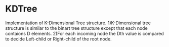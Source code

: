 # KDTree
Implementation of K-Dimensional Tree structure.
1)K-Dimensional tree structure is similar to the binart tree structure except that each node contaions D elements.
2)For each incoming node the Dth value is compared to decide Left-child or Right-child of the root node.
